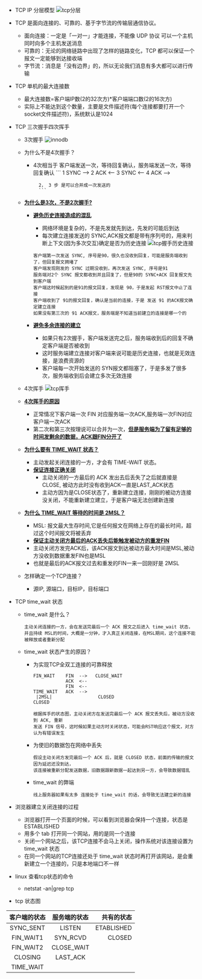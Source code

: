 - TCP IP 分层模型
    ![tcp分层](https://github.com/caesar-empereur/read-book/blob/master/photo//tcp/tcp分层.png)
- TCP 是面向连接的、可靠的、基于字节流的传输层通信协议。
    - 面向连接：一定是「一对一」才能连接，不能像 UDP 协议 可以一个主机同时向多个主机发送消息
    - 可靠的：无论的网络链路中出现了怎样的链路变化，TCP 都可以保证一个报文一定能够到达接收端
    - 字节流：消息是「没有边界」的，所以无论我们消息有多大都可以进行传输
- TCP 单机的最大连接数
    - 最大连接数=客户端IP数(2的32次方)*客户端端口数(2的16次方)
    - 实际上不能达到这个数量，主要是文件描述符(每个连接都要打开一个socket文件描述符)，系统默认是1024

- TCP 三次握手四次挥手

    - 3次握手
    ![innodb](https://github.com/caesar-empereur/read-book/blob/master/photo/tcp握手.png)
    
    - 为什么不是4次握手？
        - 4次相当于 客户端发送一次，等待回复确认，服务端发送一次，等待回复确认
                ```
                1  SYNC  -->
                2  ACK   <--
                3  SYNC  <--
                4  ACK   -->
                
                2， 3 步 是可以合并成一次发送的
                ``` 
    - **[为什么是3次，不是2次握手?](#)**
        - **[避免历史连接造成的混乱](#)**
            - 网络环境是复杂的，不是先发就先到达，先发的可能后到达
            - 每次建立连接发送的 SYNC,ACK报文都是带有序列号的，用来判断上下文(因为多次交互)确定是否为历史连接
            ![tcp握手历史连接](https://github.com/caesar-empereur/read-book/blob/master/photo//tcp/tcp握手历史连接.png)

            ```
            客户端第一次发送 SYNC, 序号是90，很久也没收到回复，可能是服务端收到了，但回复报文拥堵了
            客户端发现刚发的 SYNC 过期没收到，再次发送 SYNC, 序号是91
            服务端对2个 SYNC 报文都收到并且回复了，但是90的 SYNC+ACK 回复报文先到客户端
            客户端这时候起到的是91的报文回复，发现是 90，于是发起 RST报文中止了连接
            客户端收到了 91的报文回复，确认是当前的连接，于是 发送 91 的ACK报文确定建立连接
            如果没有第三次的 91 ACK报文，服务端是不知道当前建立的连接是哪一个的
            ```
        - **[避免多余连接的建立](#)**
            - 如果只有2次握手，客户端发送完之后，服务端收到后的回复不确定客户端是否被收到
            - 这时服务端建立连接对客户端来说可能是历史连接，也就是无效连接，是浪费资源的
            - 客户端每一次开始发送的 SYN报文都阻塞了，于是多发了很多次，服务端收到后会建立多次无效连接
    - 4次挥手
    ![tcp挥手](https://github.com/caesar-empereur/read-book/blob/master/photo//tcp/tcp4次挥手.png)
    - **[4次挥手的原因](#)**
        - 正常情况下客户端一次 FIN 对应服务端一次ACK,服务端一次FIN对应客户端一次ACK
        - 第二次和第三次按理说可以合并为一次，**[但是服务端为了留有足够的时间发剩余的数据，ACK跟FIN分开了](#)**
    - **[为什么要有 TIME_WAIT 状态？](#)**
        - 主动发起关闭连接的一方，才会有 TIME-WAIT 状态。
        - **[保证连接正确关闭](#)**
            - 主动关闭的一方最后的 ACK 发出去后丢失了之后就直接是 CLOSE, 被动方此时没有收到ACK一直是LAST_ACK状态
            - 主动方因为是CLOSE状态了，重新建立连接，刚刚的被动方连接没关闭，不能重新建立建立，于是客户端无法创建新连接
    
    - **[为什么 TIME_WAIT 等待的时间是 2MSL？](#)**
        - MSL: 报文最大生存时间,它是任何报文在网络上存在的最长时间，超过这个时间报文将被丢弃
        - **[保证主动关闭方最后的ACK丢失后能触发被动方的重发FIN](#)**
        - 主动关闭方发完ACK后，该ACK报文到达被动方最大时间是MSL,被动方没收到数据重发FIN也是MSL
        - 也就是最后的ACK报文过去和重发的FIN一来一回刚好是 2MSL
    
    - 怎样确定一个TCP连接？
        * 源IP, 源端口，目标IP，目标端口

- TCP time_wait 状态

    * time_wait 是什么？
      ```
      主动关闭连接的一方，会在发送完最后一个 ACK 报文之后进入 time_wait 状态，
      并且持续 MSL的时间，大概是一分钟，才入真正关闭连接，在MSL期间，这个连接不能被释放或者重新分配
      ```
    * time_wait 状态产生的原因？
    
        * 为实现TCP全双工连接的可靠释放
            ```
            FIN_WAIT    FIN  -->   CLOSE_WAIT
                        ACK  <--
                        FIN  <--
            TIME_WAIT   ACK  -->
             |2MSL|                 CLOSED
            CLOSED
            
            根据挥手的状态图，主动关闭方在发送完最后一个 ACK 报文丢失后，被动方没收到 ACK, 重新
            发送 FIN 信号，这时候如果主动方时关闭状态，可能会RST响应这个报文，对方认为有错误发生
            ```
        * 为使旧的数据包在网络中丢失
            ```
            假设主动关闭方发完最后一个 ACK 后，就是 CLOSED 状态，前面的传输的报文因为延迟还没到达，
            该连接被重新分配发送数据，旧数据跟新数据一起达到另一方，会导致数据错乱
            ```
        * time_wait 的弊端
            ```
            线上服务器如果有太多 连接处于 time_wait 的话，会导致无法建立新的连接
            ```


- 浏览器建立关闭连接的过程
    
    * 浏览器打开一个页面的时候，可以看到浏览器会保持一个连接，状态是 ESTABLISHED
    * 用多个 tab 打开同一个网站，用的是同一个连接
    * 关闭一个网站之后，该TCP连接不会马上关闭，操作系统对该连接设置为 time_wait 状态
    * 在同一个网站的TCP连接还处于 time_wait 状态时再打开该网站，是会重新建立一个连接的，只是本地端口不一样

- linux 查看tcp状态的命令
    * netstat -an|grep tcp
    
- tcp 状态图

| 客户端的状态 | 服务端的状态 | 共有的状态 |
|:-----------:|:---------------:|--------:|
| SYNC_SENT | LISTEN | ETABLISHED |
| FIN_WAIT1 | SYN_RCVD | CLOSED |
| FIN_WAIT2 | CLOSE_WAIT |
| CLOSING | LAST_ACK |
| TIME_WAIT |  |


